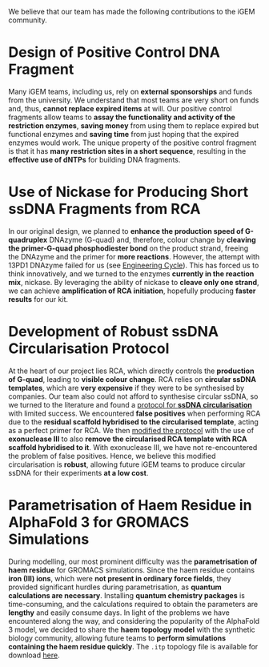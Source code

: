 We believe that our team has made the following contributions to the iGEM community.  

# Design of Positive Control DNA Fragment

Many iGEM teams, including us, rely on **external sponsorships** and funds from the university. We understand that most teams are very short on funds and, thus, **cannot replace expired items** at will. Our positive control fragments allow teams to **assay the functionality and activity of the restriction enzymes**, **saving money** from using them to replace expired but functional enzymes and **saving time** from just hoping that the expired enzymes would work. The unique property of the positive control fragment is that it has **many restriction sites in a short sequence**, resulting in the **effective use of dNTPs** for building DNA fragments.  

# Use of Nickase for Producing Short ssDNA Fragments from RCA

In our original design, we planned to **enhance the production speed of G-quadruplex** DNAzyme (G-quad) and, therefore, colour change by **cleaving the primer-G-quad phosphodiester bond** on the product strand, freeing the DNAzyme and the primer for **more reactions**. However, the attempt with 13PD1 DNAzyme failed for us (see [Engineering Cycle]([TK])). This has forced us to think innovatively, and we turned to the enzymes **currently in the reaction mix**, nickase. By leveraging the ability of nickase to **cleave only one strand**, we can achieve **amplification of RCA initiation**, hopefully producing **faster results** for our kit.  

# Development of Robust ssDNA Circularisation Protocol

At the heart of our project lies RCA, which directly controls the **production of G-quad**, leading to **visible colour change**. RCA relies on **circular ssDNA templates**, which are **very expensive** if they were to be synthesised by companies. Our team also could not afford to synthesise circular ssDNA, so we turned to the literature and found a [protocol for **ssDNA circularisation**](/notebook#entry-p01) with limited success. We encountered **false positives** when performing RCA due to the **residual scaffold hybridised to the circularised template**, acting as a perfect primer for RCA. We then [modified the protocol](/notebook#entry-p08) with the use of **exonuclease III** to also **remove the circularised RCA template with RCA scaffold hybridised to it**. With exonuclease III, we have not re-encountered the problem of false positives. Hence, we believe this modified circularisation is **robust**, allowing future iGEM teams to produce circular ssDNA for their experiments **at a low cost**.  

# Parametrisation of Haem Residue in AlphaFold 3 for GROMACS Simulations

During modelling, our most prominent difficulty was the **parametrisation of haem residue** for GROMACS simulations. Since the haem residue contains **iron (III) ions**, which were **not present in ordinary force fields**, they provided significant hurdles during parametrisation, as **quantum calculations are necessary**. Installing **quantum chemistry packages** is time-consuming, and the calculations required to obtain the parameters are **lengthy** and easily consume days. In light of the problems we have encountered along the way, and considering the popularity of the AlphaFold 3 model, we decided to share the **haem topology model** with the synthetic biology community, allowing future teams to **perform simulations containing the haem residue quickly**. The `.itp` topology file is available for download [here](/resources#parametrised-haem-topology).  